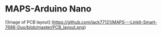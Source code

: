 # MAPS-Arduino Nano
![Image of PCB layout]
(https://github.com/jack77121/MAPS---LinkIt-Smart-7688-Duo/blob/master/PCB_layout.png)

